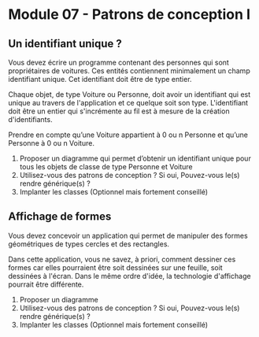 # Module 07 - Patrons de conception I

## Un identifiant unique ?

Vous devez écrire un programme contenant des personnes qui sont propriétaires de voitures. Ces entités contiennent minimalement un champ identifiant unique. Cet identifiant doit être de type entier.

Chaque objet, de type Voiture ou Personne, doit avoir un identifiant qui est unique au travers de l'application et ce quelque soit son type. L'identifiant doit être un entier qui s'incrémente au fil est à mesure de la création d'identifiants.

Prendre en compte qu’une Voiture appartient à 0 ou n Personne et qu’une Personne à 0 ou n Voiture.

1. Proposer un diagramme qui permet d’obtenir un identifiant unique pour tous les objets de classe de type Personne et Voiture
2. Utilisez-vous des patrons de conception ? Si oui, Pouvez-vous le(s) rendre générique(s) ?
3. Implanter les classes (Optionnel mais fortement conseillé)

## Affichage de formes

Vous devez concevoir un application qui permet de manipuler des formes géométriques de types cercles et des rectangles.

Dans cette application, vous ne savez, à priori, comment dessiner ces formes car elles pourraient être soit dessinées sur une feuille, soit dessinées à l'écran. Dans le même ordre d'idée, la technologie d'affichage pourrait être différente.

1. Proposer un diagramme
2. Utilisez-vous des patrons de conception ? Si oui, Pouvez-vous le(s) rendre générique(s) ?
3. Implanter les classes (Optionnel mais fortement conseillé)
